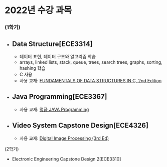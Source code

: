 # 2022년 수강 과목
### (1학기)
- Data Structure[ECE3314]
  - 
  - 데이터 표현, 데이터 구조와 알고리즘 학습
  - arrays, linked lists, stack, queue, trees, search trees, graphs, sorting, hashing 학습
  - C 사용
  - 사용 교재: [FUNDAMENTALS OF DATA STRUCTURES IN C, 2nd Edition](https://product.kyobobook.co.kr/detail/S000001086501)

- Java Programming[ECE3367]
  - 
  - 사용 교재: [명품 JAVA Programming](https://product.kyobobook.co.kr/detail/S000001076326)

- Video System Capstone Design[ECE4326]
  - 
  - 사용 교재: [Digital Image Processing (3rd Ed)](https://product.kyobobook.co.kr/detail/S000002272758)



(2학기)
- Electronic Engineering Capstone Design 2[ECE3310]
